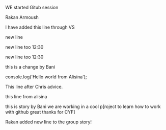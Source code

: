 WE started Gitub session

Rakan Armoush

I have added this line through VS

new line

new line too 12:30

new line too 12:30

<p>
this is a change by Bani
</p>

console.log('Hello world from Alisina');

This line after Chris advice.

this line from alisina

this is story by Bani
we are working in a cool p[roject to learn how to work with github
great thanks for CYF]

Rakan added new line to the group story!
